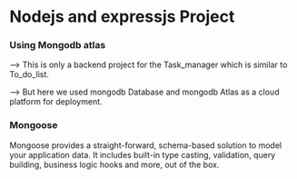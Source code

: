 # Nodejs and expressjs Project
### Using Mongodb atlas
--> This is  only a backend project for the Task_manager which is similar to To_do_list.

--> But here we used mongodb Database and mongodb Atlas as a cloud platform  for deployment.

### Mongoose
  Mongoose provides a straight-forward, schema-based solution to model your application data. It includes built-in type casting, validation, query building, business logic hooks and more, out of the box.

